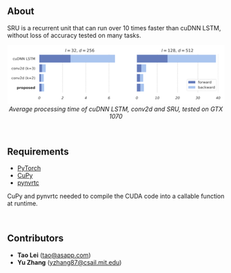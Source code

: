 
## About

SRU is a recurrent unit that can run over 10 times faster than cuDNN LSTM, without loss of accuracy tested on many tasks.

<p align="center">
<img width=650 src="imgs/speed.png"><br>
<i>Average processing time of cuDNN LSTM, conv2d and SRU, tested on GTX 1070</i>
</p>

<br>

## Requirements
 - [PyTorch](http://pytorch.org/)
 - [CuPy](https://cupy.chainer.org/)
 - [pynvrtc](https://github.com/NVIDIA/pynvrtc)
 
CuPy and pynvrtc needed to compile the CUDA code into a callable function at runtime.

<br>

## Contributors
-  **Tao Lei** (tao@asapp.com)
-  **Yu Zhang** (yzhang87@csail.mit.edu)
